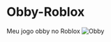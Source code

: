 # Obby-Roblox
Meu jogo obby no Roblox
![Obby](!https://www.roblox.com/games/16267594624/Course-Craze)
